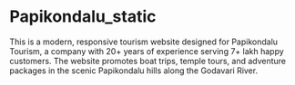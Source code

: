 # Papikondalu_static
This is a modern, responsive tourism website designed for Papikondalu Tourism, a company with 20+ years of experience serving 7+ lakh happy customers. The website promotes boat trips, temple tours, and adventure packages in the scenic Papikondalu hills along the Godavari River.
